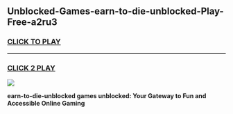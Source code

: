 
## Unblocked-Games-earn-to-die-unblocked-Play-Free-a2ru3
<h3>
<a href="https://premium76.site?title=earn-to-die-unblocked&ref=18A1">CLICK TO PLAY</a></h3>
<hr>

<h3>
<a href="https://premium76.site?title=earn-to-die-unblocked&ref=18A1">CLICK 2 PLAY</a>
  
</h3>

<a href="https://premium76.site?title=earn-to-die-unblocked&ref=18A1"><img src="https://clearcache.store/games.png"></a>


**earn-to-die-unblocked games unblocked: Your Gateway to Fun and Accessible Online Gaming**
